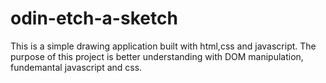 # odin-etch-a-sketch
This is a simple drawing application built with html,css and javascript. The purpose of this project is better understanding with DOM manipulation, fundemantal javascript and css.  